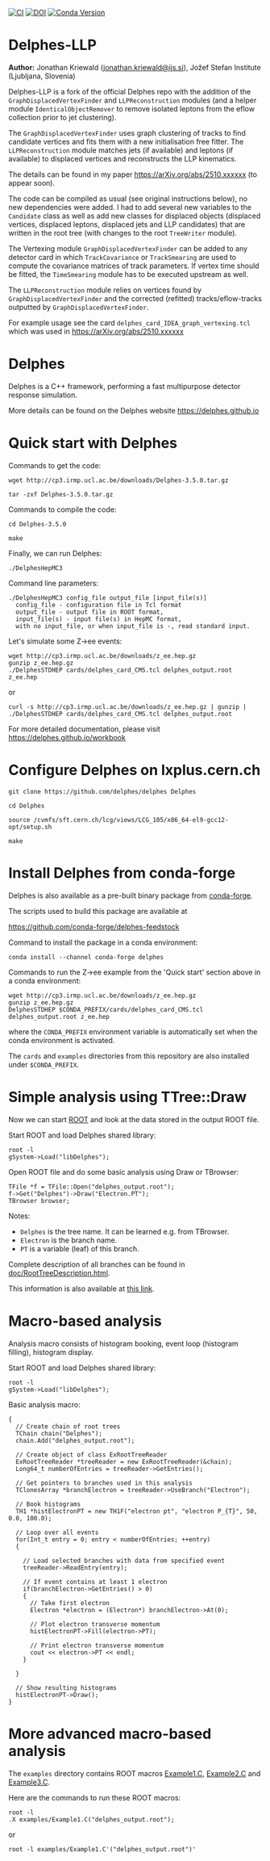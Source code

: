 [![CI](https://github.com/delphes/delphes/actions/workflows/ci.yml/badge.svg)](https://github.com/delphes/delphes/actions/workflows/ci.yml)
[![DOI](https://zenodo.org/badge/21390046.svg)](https://zenodo.org/badge/latestdoi/21390046)
[![Conda Version](https://img.shields.io/conda/vn/conda-forge/delphes.svg)](https://anaconda.org/conda-forge/delphes)

# Delphes-LLP

**Author:** Jonathan Kriewald (jonathan.kriewald@ijs.si), Jožef Stefan Institute (Ljubljana, Slovenia) 

Delphes-LLP is a fork of the official Delphes repo with the addition of the ```GraphDisplacedVertexFinder``` and ```LLPReconstruction``` modules (and a helper module ```IdenticalObjectRemover``` to remove isolated leptons from the eflow collection prior to jet clustering).

The ```GraphDisplacedVertexFinder``` uses graph clustering of tracks to find candidate vertices and fits them with a new initialisation free fitter.
The ```LLPReconstruction``` module matches jets (if available) and leptons (if available) to displaced vertices and reconstructs the LLP kinematics.

The details can be found in my paper https://arXiv.org/abs/2510.xxxxxx (to appear soon).

The code can be compiled as usual (see original instructions below), no new dependencies were added.
I had to add several new variables to the ```Candidate``` class as well as add new classes for displaced objects (displaced vertices, displaced leptons, displaced jets and LLP candidates) that are written in the root tree (with changes to the root ```TreeWriter``` module).

The Vertexing module ```GraphDisplacedVertexFinder``` can be added to any detector card in which ```TrackCovariance``` or ```TrackSmearing``` are used to compute the covariance matrices of track parameters.
If vertex time should be fitted, the ```TimeSmearing``` module has to be executed upstream as well.

The ```LLPReconstruction``` module relies on vertices found by ```GraphDisplacedVertexFinder``` and the corrected (refitted) tracks/eflow-tracks outputted by ```GraphDisplacedVertexFinder```.

For example usage see the card ```delphes_card_IDEA_graph_vertexing.tcl``` which was used in https://arXiv.org/abs/2510.xxxxxx 

# Delphes

Delphes is a C++ framework, performing a fast multipurpose detector response simulation.

More details can be found on the Delphes website https://delphes.github.io

# Quick start with Delphes

Commands to get the code:

```
wget http://cp3.irmp.ucl.ac.be/downloads/Delphes-3.5.0.tar.gz

tar -zxf Delphes-3.5.0.tar.gz
```

Commands to compile the code:

```
cd Delphes-3.5.0

make
```

Finally, we can run Delphes:

```
./DelphesHepMC3
```

Command line parameters:

```
./DelphesHepMC3 config_file output_file [input_file(s)]
  config_file - configuration file in Tcl format
  output_file - output file in ROOT format,
  input_file(s) - input file(s) in HepMC format,
  with no input_file, or when input_file is -, read standard input.
```

Let's simulate some Z->ee events:

```
wget http://cp3.irmp.ucl.ac.be/downloads/z_ee.hep.gz
gunzip z_ee.hep.gz
./DelphesSTDHEP cards/delphes_card_CMS.tcl delphes_output.root z_ee.hep
```

or

```
curl -s http://cp3.irmp.ucl.ac.be/downloads/z_ee.hep.gz | gunzip | ./DelphesSTDHEP cards/delphes_card_CMS.tcl delphes_output.root
```

For more detailed documentation, please visit https://delphes.github.io/workbook

# Configure Delphes on lxplus.cern.ch

```
git clone https://github.com/delphes/delphes Delphes

cd Delphes

source /cvmfs/sft.cern.ch/lcg/views/LCG_105/x86_64-el9-gcc12-opt/setup.sh

make
```

# Install Delphes from conda-forge

Delphes is also available as a pre-built binary package from [conda-forge](https://anaconda.org/conda-forge/delphes).

The scripts used to build this package are available at

https://github.com/conda-forge/delphes-feedstock

Command to install the package in a conda environment:

```
conda install --channel conda-forge delphes
```

Commands to run the Z->ee example from the 'Quick start' section above in a conda environment:

```
wget http://cp3.irmp.ucl.ac.be/downloads/z_ee.hep.gz
gunzip z_ee.hep.gz
DelphesSTDHEP $CONDA_PREFIX/cards/delphes_card_CMS.tcl delphes_output.root z_ee.hep
```

where the `CONDA_PREFIX` environment variable is automatically set when the conda environment is activated.

The `cards` and `examples` directories from this repository are also installed under `$CONDA_PREFIX`.

# Simple analysis using TTree::Draw

Now we can start [ROOT](https://root.cern) and look at the data stored in the output ROOT file.

Start ROOT and load Delphes shared library:

```
root -l
gSystem->Load("libDelphes");
```

Open ROOT file and do some basic analysis using Draw or TBrowser:

```
TFile *f = TFile::Open("delphes_output.root");
f->Get("Delphes")->Draw("Electron.PT");
TBrowser browser;
```

Notes:

- `Delphes` is the tree name. It can be learned e.g. from TBrowser.
- `Electron` is the branch name.
- `PT` is a variable (leaf) of this branch.

Complete description of all branches can be found in [doc/RootTreeDescription.html](doc/RootTreeDescription.html).

This information is also available at [this link](https://delphes.github.io/workbook/root-tree-description).

# Macro-based analysis

Analysis macro consists of histogram booking, event loop (histogram filling), histogram display.

Start ROOT and load Delphes shared library:

```
root -l
gSystem->Load("libDelphes");
```

Basic analysis macro:

```
{
  // Create chain of root trees
  TChain chain("Delphes");
  chain.Add("delphes_output.root");

  // Create object of class ExRootTreeReader
  ExRootTreeReader *treeReader = new ExRootTreeReader(&chain);
  Long64_t numberOfEntries = treeReader->GetEntries();

  // Get pointers to branches used in this analysis
  TClonesArray *branchElectron = treeReader->UseBranch("Electron");

  // Book histograms
  TH1 *histElectronPT = new TH1F("electron pt", "electron P_{T}", 50, 0.0, 100.0);

  // Loop over all events
  for(Int_t entry = 0; entry < numberOfEntries; ++entry)
  {

    // Load selected branches with data from specified event
    treeReader->ReadEntry(entry);

    // If event contains at least 1 electron
    if(branchElectron->GetEntries() > 0)
    {
      // Take first electron
      Electron *electron = (Electron*) branchElectron->At(0);

      // Plot electron transverse momentum
      histElectronPT->Fill(electron->PT);

      // Print electron transverse momentum
      cout << electron->PT << endl;
    }

  }

  // Show resulting histograms
  histElectronPT->Draw();
}
```

# More advanced macro-based analysis

The `examples` directory contains ROOT macros [Example1.C](examples/Example1.C), [Example2.C](examples/Example2.C) and [Example3.C](examples/Example3.C).

Here are the commands to run these ROOT macros:

```
root -l
.X examples/Example1.C("delphes_output.root");
```

or

```
root -l examples/Example1.C'("delphes_output.root")'
```

